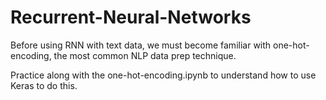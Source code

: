 # Recurrent-Neural-Networks

Before using RNN with text data, we must become familiar with one-hot-encoding, the most common NLP data prep technique. 

Practice along with the one-hot-encoding.ipynb to understand how to use Keras to do this. 
